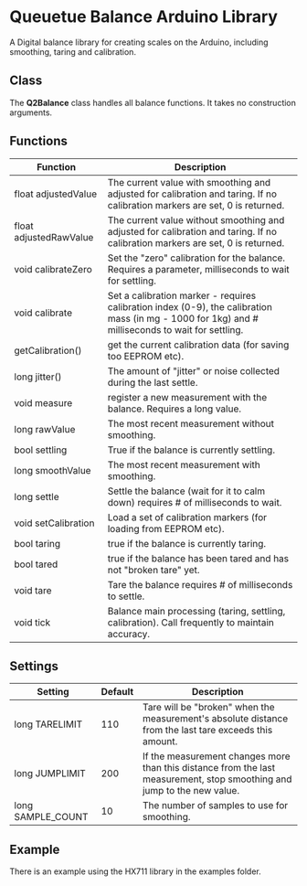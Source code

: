 # Queuetue Balance Arduino Library

A Digital balance library for creating scales on the Arduino, including smoothing, taring and calibration.

## Class
The **Q2Balance** class handles all balance functions.  It takes no construction arguments.

## Functions

Function  | Description
------------- | -------------
float adjustedValue | The current value with smoothing and adjusted for calibration and taring.  If no calibration markers are set, 0 is returned.
float adjustedRawValue | The current value without smoothing and adjusted for calibration and taring.  If no calibration markers are set, 0 is returned.
void calibrateZero | Set the "zero" calibration for the balance.  Requires a parameter, milliseconds to wait for settling.
void calibrate | Set a calibration marker - requires  calibration index (0-9), the calibration mass (in mg - 1000 for 1kg) and # milliseconds to wait for settling.
getCalibration() | get the current calibration data (for saving too EEPROM etc).
long jitter() | The amount of "jitter" or noise collected during the last settle.
void measure | register a new measurement with the balance. Requires a long value.
long rawValue | The most recent measurement without smoothing.
bool settling | True if the balance is currently settling.
long smoothValue | The most recent measurement with smoothing.
long settle | Settle the balance (wait for it to calm down) requires # of milliseconds to wait.
void setCalibration | Load a set of calibration markers (for loading from EEPROM etc).
bool taring | true if the balance is currently taring.
bool tared | true if the balance has been tared and has not "broken tare" yet.
void tare | Tare the balance requires # of milliseconds to settle.
void tick | Balance main processing (taring, settling, calibration).  Call frequently to maintain accuracy.

## Settings

Setting  | Default |Description
------------- | ------------- | -------------
long TARELIMIT | 110 | Tare will be "broken" when the measurement's absolute distance from the last tare exceeds this amount.
long JUMPLIMIT | 200 | If the measurement changes more than this distance from the last measurement, stop smoothing and jump to the new value.
long SAMPLE_COUNT | 10 | The number of samples to use for smoothing.

## Example

There is an example using the HX711 library in the examples folder.
